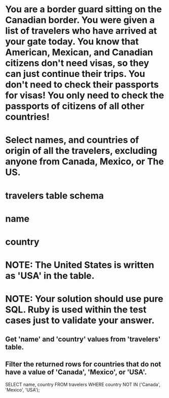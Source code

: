 # You are a border guard sitting on the Canadian border. You were given a list of travelers who have arrived at your gate today. You know that American, Mexican, and Canadian citizens don't need visas, so they can just continue their trips. You don't need to check their passports for visas! You only need to check the passports of citizens of all other countries!

# Select names, and countries of origin of all the travelers, excluding anyone from Canada, Mexico, or The US.

# travelers table schema
# name
# country

# NOTE: The United States is written as 'USA' in the table.
# NOTE: Your solution should use pure SQL. Ruby is used within the test cases just to validate your answer.



## Get 'name' and 'country' values from 'travelers' table.
## Filter the returned rows for countries that do not have a value of 'Canada', 'Mexico', or 'USA'.

SELECT name, country
FROM travelers
WHERE country NOT IN ('Canada', 'Mexico', 'USA');
